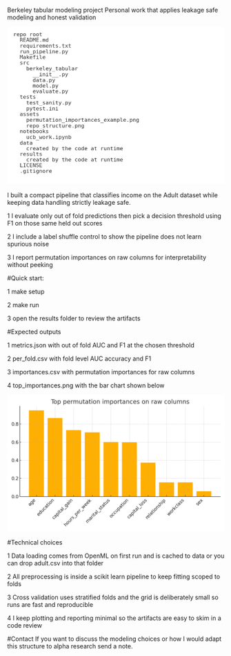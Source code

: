 Berkeley tabular modeling project
Personal work that applies leakage safe modeling and honest validation

![Repository structure](assets/repo_structure.png)

I built a compact pipeline that classifies income on the Adult dataset while keeping data handling strictly leakage safe. 

1 I evaluate only out of fold predictions then pick a decision threshold using F1 on those same held out scores

2 I include a label shuffle control to show the pipeline does not learn spurious noise

3 I report permutation importances on raw columns for interpretability without peeking



#Quick start:

1 make setup

2 make run

3 open the results folder to review the artifacts

#Expected outputs

1 metrics.json with out of fold AUC and F1 at the chosen threshold

2 per_fold.csv with fold level AUC accuracy and F1

3 importances.csv with permutation importances for raw columns

4 top_importances.png with the bar chart shown below

![Example feature importances](assets/permutation_importances_example.png)



#Technical choices

1 Data loading comes from OpenML on first run and is cached to data or you can drop adult.csv into that folder

2 All preprocessing is inside a scikit learn pipeline to keep fitting scoped to folds

3 Cross validation uses stratified folds and the grid is deliberately small so runs are fast and reproducible

4 I keep plotting and reporting minimal so the artifacts are easy to skim in a code review



#Contact
If you want to discuss the modeling choices or how I would adapt this structure to alpha research send a note.
